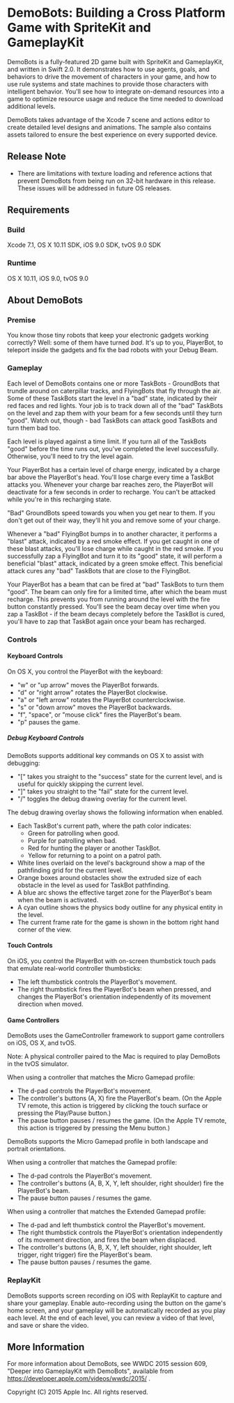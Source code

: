 # DemoBots: Building a Cross Platform Game with SpriteKit and GameplayKit

DemoBots is a fully-featured 2D game built with SpriteKit and GameplayKit, and written in Swift 2.0. It demonstrates how to use agents, goals, and behaviors to drive the movement of characters in your game, and how to use rule systems and state machines to provide those characters with intelligent behavior. You'll see how to integrate on-demand resources into a game to optimize resource usage and reduce the time needed to download additional levels.

DemoBots takes advantage of the Xcode 7 scene and actions editor to create detailed level designs and animations. The sample also contains assets tailored to ensure the best experience on every supported device.

## Release Note

- There are limitations with texture loading and reference actions that prevent DemoBots from being run on 32-bit hardware in this release. These issues will be addressed in future OS releases.

## Requirements

### Build

Xcode 7.1, OS X 10.11 SDK, iOS 9.0 SDK, tvOS 9.0 SDK

### Runtime

OS X 10.11, iOS 9.0, tvOS 9.0

## About DemoBots

### Premise

You know those tiny robots that keep your electronic gadgets working correctly? Well: some of them have turned *bad*. It's up to you, PlayerBot, to teleport inside the gadgets and fix the bad robots with your Debug Beam.

### Gameplay

Each level of DemoBots contains one or more TaskBots - GroundBots that trundle around on caterpillar tracks, and FlyingBots that fly through the air. Some of these TaskBots start the level in a "bad" state, indicated by their red faces and red lights. Your job is to track down all of the "bad" TaskBots on the level and zap them with your beam for a few seconds until they turn "good". Watch out, though - bad TaskBots can attack good TaskBots and turn them bad too.

Each level is played against a time limit. If you turn all of the TaskBots "good" before the time runs out, you've completed the level successfully. Otherwise, you'll need to try the level again.

Your PlayerBot has a certain level of charge energy, indicated by a charge bar above the PlayerBot's head. You'll lose charge every time a TaskBot attacks you. Whenever your charge bar reaches zero, the PlayerBot will deactivate for a few seconds in order to recharge. You can't be attacked while you're in this recharging state.

"Bad" GroundBots speed towards you when you get near to them. If you don't get out of their way, they'll hit you and remove some of your charge.

Whenever a "bad" FlyingBot bumps in to another character, it performs a "blast" attack, indicated by a red smoke effect. If you get caught in one of these blast attacks, you'll lose charge while caught in the red smoke. If you successfully zap a FlyingBot and turn it to its "good" state, it will perform a beneficial "blast" attack, indicated by a green smoke effect. This beneficial attack cures any "bad" TaskBots that are close to the FlyingBot.

Your PlayerBot has a beam that can be fired at "bad" TaskBots to turn them "good". The beam can only fire for a limited time, after which the beam must recharge. This prevents you from running around the level with the fire button constantly pressed. You'll see the beam decay over time when you zap a TaskBot - if the beam decays completely before the TaskBot is cured, you'll have to zap that TaskBot again once your beam has recharged.

### Controls

#### Keyboard Controls

On OS X, you control the PlayerBot with the keyboard:

- "w" or "up arrow" moves the PlayerBot forwards.
- "d" or "right arrow" rotates the PlayerBot clockwise.
- "a" or "left arrow" rotates the PlayerBot counterclockwise.
- "s" or "down arrow" moves the PlayerBot backwards.
- "f", "space", or "mouse click" fires the PlayerBot's beam.
- "p" pauses the game.

##### Debug Keyboard Controls

DemoBots supports additional key commands on OS X to assist with debugging:

- "[" takes you straight to the "success" state for the current level, and is useful for quickly skipping the current level.
- "]" takes you straight to the "fail" state for the current level.
- "/" toggles the debug drawing overlay for the current level.

The debug drawing overlay shows the following information when enabled.

- Each TaskBot's current path, where the path color indicates:
	- Green for patrolling when good.
	- Purple for patrolling when bad.
	- Red for hunting the player or another TaskBot.
	- Yellow for returning to a point on a patrol path.
- White lines overlaid on the level's background show a map of the pathfinding grid for the current level.
- Orange boxes around obstacles show the extruded size of each obstacle in the level as used for TaskBot pathfinding.
- A blue arc shows the effective target zone for the PlayerBot's beam when the beam is activated.
- A cyan outline shows the physics body outline for any physical entity in the level.
- The current frame rate for the game is shown in the bottom right hand corner of the view.

#### Touch Controls

On iOS, you control the PlayerBot with on-screen thumbstick touch pads that emulate real-world controller thumbsticks:

- The left thumbstick controls the PlayerBot's movement.
- The right thumbstick fires the PlayerBot's beam when pressed, and changes the PlayerBot's orientation independently of its movement direction when moved.

#### Game Controllers

DemoBots uses the GameController framework to support game controllers on iOS, OS X, and tvOS.

Note: A physical controller paired to the Mac is required to play DemoBots in the tvOS simulator.

When using a controller that matches the Micro Gamepad profile:

- The d-pad controls the PlayerBot's movement.
- The controller's buttons (A, X) fire the PlayerBot's beam. (On the Apple TV remote, this action is triggered by clicking the touch surface or pressing the Play/Pause button.)
- The pause button pauses / resumes the game. (On the Apple TV remote, this action is triggered by pressing the Menu button.)

DemoBots supports the Micro Gamepad profile in both landscape and portrait orientations.

When using a controller that matches the Gamepad profile:

- The d-pad controls the PlayerBot's movement.
- The controller's buttons (A, B, X, Y, left shoulder, right shoulder) fire the PlayerBot's beam.
- The pause button pauses / resumes the game.

When using a controller that matches the Extended Gamepad profile:

- The d-pad and left thumbstick control the PlayerBot's movement.
- The right thumbstick controls the PlayerBot's orientation independently of its movement direction, and fires the beam when displaced.
- The controller's buttons (A, B, X, Y, left shoulder, right shoulder, left trigger, right trigger) fire the PlayerBot's beam.
- The pause button pauses / resumes the game.

### ReplayKit

DemoBots supports screen recording on iOS with ReplayKit to capture and share your gameplay. Enable auto-recording using the button on the game's home screen, and your gameplay will be automatically recorded as you play each level. At the end of each level, you can review a video of that level, and save or share the video.

## More Information

For more information about DemoBots, see WWDC 2015 session 609, "Deeper into GameplayKit with DemoBots", available from https://developer.apple.com/videos/wwdc/2015/ .

Copyright (C) 2015 Apple Inc. All rights reserved.
